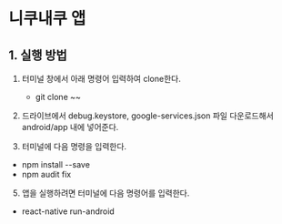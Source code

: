 # 니쿠내쿠 앱

## 1. 실행 방법

1. 터미널 창에서 아래 명령어 입력하여 clone한다.
   * git clone ~~

2. 드라이브에서 debug.keystore, google-services.json 파일 다운로드해서 android/app 내에 넣어준다.

4. 터미널에 다음 명령을 입력한다.
* npm install --save
* npm audit fix
5. 앱을 실행하려면 터미널에 다음 명령어를 입력한다.
* react-native run-android